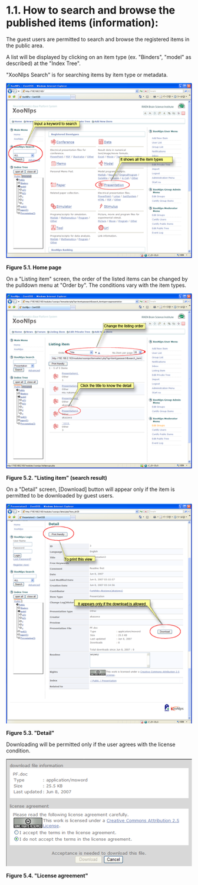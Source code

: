# 1.1. How to search and browse the published items \(information\):

The guest users are permitted to search and browse the registered items in the public area.

A list will be displayed by clicking on an item type \(ex. "Binders", "model" as described\) at the "Index Tree".

"XooNIps Search" is for searching items by item type or metadata.

![Home page](../../.gitbook/assets/xoonips-operate1.png)

**Figure 5.1. Home page**

On a "Listing item" screen, the order of the listed items can be changed by the pulldown menu at "Order by". The conditions vary with the item types.

![&quot;Listing item&quot; \(search result\)](../../.gitbook/assets/xoonips-operate2.png)

**Figure 5.2. "Listing item" \(search result\)**

On a "Detail" screen, \[Download\] button will appear only if the item is permitted to be downloaded by guest users.

![&quot;Detail&quot;](../../.gitbook/assets/xoonips-operate3.png)

**Figure 5.3. "Detail"**

Downloading will be permitted only if the user agrees with the license condition.

![&quot;License agreement&quot;](../../.gitbook/assets/xoonips-operate4.png)

**Figure 5.4. "License agreement"**

